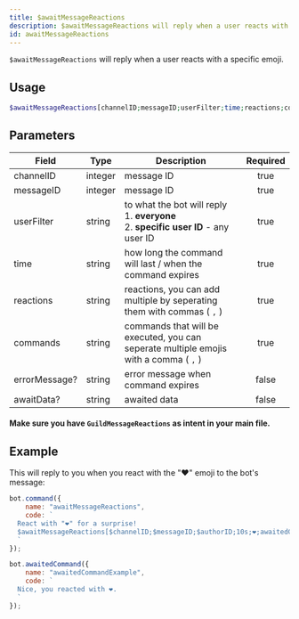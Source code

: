 ```yaml
---
title: $awaitMessageReactions
description: $awaitMessageReactions will reply when a user reacts with a specific emoji.
id: awaitMessageReactions
---
```


`$awaitMessageReactions` will reply when a user reacts with a specific emoji.

## Usage

```php
$awaitMessageReactions[channelID;messageID;userFilter;time;reactions;commands;errorMessage?;awaitData?]
```

## Parameters

| Field         | Type    | Description                                                                                    | Required |
|---------------|---------|------------------------------------------------------------------------------------------------|:--------:|
| channelID     | integer | message ID                                                                                     |   true   |
| messageID     | integer | message ID                                                                                     |   true   |
| userFilter    | string  | to what the bot will reply <br /> 1. **everyone** <br /> 2. **specific user ID** - any user ID |   true   |
| time          | string  | how long the command will last / when the command expires                                      |   true   |
| reactions     | string  | reactions, you can add multiple by seperating them with commas ( `,` )                         |   true   |
| commands      | string  | commands that will be executed, you can seperate multiple emojis with a comma ( `,` )          |   true   |
| errorMessage? | string  | error message when command expires                                                             |  false   |
| awaitData?    | string  | awaited data                                                                                   |  false   |

#### Make sure you have `GuildMessageReactions` as intent in your main file.

## Example

This will reply to you when you react with the "❤️" emoji to the bot's message:

```js
bot.command({
    name: "awaitMessageReactions",
    code: `
  React with "❤️" for a surprise! 
  $awaitMessageReactions[$channelID;$messageID;$authorID;10s;❤️;awaitedCommandExample;Whoops! You didn't react in time..]
  `
});

bot.awaitedCommand({
    name: "awaitedCommandExample",
    code: `
  Nice, you reacted with ❤️.
  `
});
```
